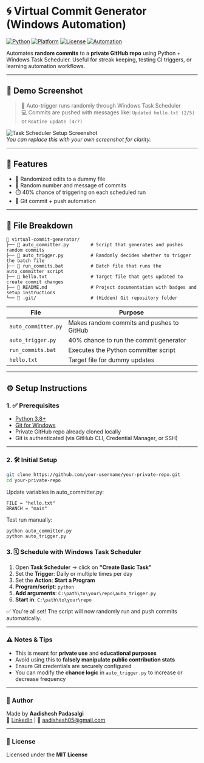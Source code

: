# 🌀 Virtual Commit Generator (Windows Automation)

[![Python](https://img.shields.io/badge/Python-3.8+-blue.svg)](https://www.python.org/)
[![Platform](https://img.shields.io/badge/Platform-Windows-blue)](https://www.microsoft.com/windows/)
[![License](https://img.shields.io/badge/License-MIT-green.svg)](LICENSE)
[![Automation](https://img.shields.io/badge/Task-Scheduler%20Active-success)](#)

Automates **random commits** to a **private GitHub repo** using Python + Windows Task Scheduler. Useful for streak keeping, testing CI triggers, or learning automation workflows.

---

## 📸 Demo Screenshot

> 📅 Auto-trigger runs randomly through Windows Task Scheduler  
> 💻 Commits are pushed with messages like:
> `Updated hello.txt (2/5)` or `Routine update (4/7)`

![Task Scheduler Setup Screenshot](https://via.placeholder.com/800x400?text=Task+Scheduler+Setup)  
*You can replace this with your own screenshot for clarity.*

---

## 🔧 Features

- 📝 Randomized edits to a dummy file
- 🔀 Random number and message of commits
- ⏱️ 40% chance of triggering on each scheduled run
- 🔄 Git commit + push automation

---

## 🧰 File Breakdown

```
📁 virtual-commit-generator/
├── 📄 auto_committer.py        # Script that generates and pushes random commits
├── 📄 auto_trigger.py          # Randomly decides whether to trigger the batch file
├── 📄 run_commits.bat          # Batch file that runs the auto_committer script
├── 📄 hello.txt                # Target file that gets updated to create commit changes
├── 📄 README.md                # Project documentation with badges and setup instructions
└── 📄 .git/                    # (Hidden) Git repository folder
```

| File               | Purpose                                      |
|--------------------|----------------------------------------------|
| `auto_committer.py` | Makes random commits and pushes to GitHub    |
| `auto_trigger.py`   | 40% chance to run the commit generator       |
| `run_commits.bat`   | Executes the Python committer script         |
| `hello.txt`         | Target file for dummy updates                |

---

## ⚙️ Setup Instructions

### 1. ✅ Prerequisites

- [Python 3.8+](https://www.python.org/downloads/)
- [Git for Windows](https://git-scm.com/)
- Private GitHub repo already cloned locally
- Git is authenticated (via GitHub CLI, Credential Manager, or SSH)

---

### 2. 🛠 Initial Setup

```bash
git clone https://github.com/your-username/your-private-repo.git
cd your-private-repo
```

Update variables in auto_committer.py:
```
FILE = "hello.txt"
BRANCH = "main"
```

Test run manually:
```
python auto_committer.py
python auto_trigger.py
```

### 3. 🗓 Schedule with Windows Task Scheduler

1. Open **Task Scheduler** → click on **"Create Basic Task"**
2. Set the **Trigger**: Daily or multiple times per day
3. Set the **Action**: **Start a Program**
4. **Program/script**: `python`
5. **Add arguments**: `C:\path\to\your\repo\auto_trigger.py`
6. **Start in**: `C:\path\to\your\repo`

✅ You're all set! The script will now randomly run and push commits automatically.

---

### ⚠️ Notes & Tips

- This is meant for **private use** and **educational purposes**
- Avoid using this to **falsely manipulate public contribution stats**
- Ensure Git credentials are securely configured
- You can modify the **chance logic** in `auto_trigger.py` to increase or decrease frequency

---

### 📌 Author

Made by **Aadishesh Padasalgi**  
🔗 [LinkedIn](https://www.linkedin.com/in/aadishesh-padasalgi/) | 📧 aadishesh05@gmail.com

---

### 📝 License

Licensed under the **MIT License**
